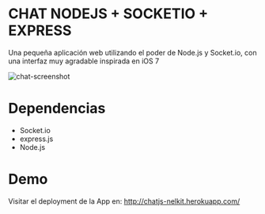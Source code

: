 CHAT NODEJS + SOCKETIO + EXPRESS
=========================

Una pequeña aplicación web utilizando el poder de Node.js y Socket.io, con una interfaz muy agradable inspirada en iOS 7

<img src="https://i.ibb.co/W22rC25/chat-screenshot.png" alt="chat-screenshot" border="0" />

Dependencias
=========================

- Socket.io
- express.js
- Node.js

Demo
=========================
Visitar el deployment de la App en:
http://chatjs-nelkit.herokuapp.com/
